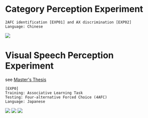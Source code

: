 # Category Perception Experiment

    2AFC identification [EXP01] and AX discrimination [EXP02]
    Language: Chinese

![](https://img.shields.io/badge/E--Prime-2.0.10-blue)

# Visual Speech Perception Experiment

see [Master's Thesis](./document/Thesis.pdf)  

    [EXP0]
    Training: Associative Learning Task
    Testing: Four-alternative Forced Choice (4AFC)
    Language: Japanese

![](https://img.shields.io/badge/E--Prime-3.0%20Update%202-green)
![](https://img.shields.io/badge/E--Prime%20Extensions%20for%20Tobii%20Pro-3.2-orange)
![](https://img.shields.io/badge/EyeLink%20DevKit-2.1.1-purple)
